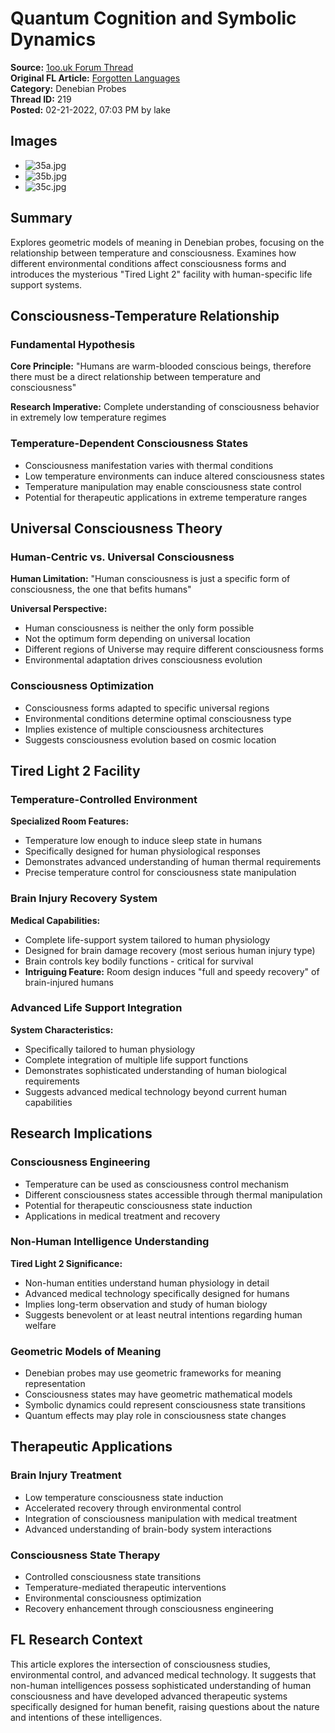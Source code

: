 # Quantum Cognition and Symbolic Dynamics

**Source:** [1oo.uk Forum Thread](https://1oo.uk/showthread.php?tid=219)  
**Original FL Article:** [Forgotten Languages](https://forgottenlanguages-full.forgottenlanguages.org/2018/07/quantum-cognition-and-symbolic-dynamics.html)  
**Category:** Denebian Probes  
**Thread ID:** 219  
**Posted:** 02-21-2022, 07:03 PM by lake  

## Images
- ![35a.jpg](/images/fl-articles/denebian-probes/35a.jpg)
- ![35b.jpg](/images/fl-articles/denebian-probes/35b.jpg)
- ![35c.jpg](/images/fl-articles/denebian-probes/35c.jpg)

## Summary
Explores geometric models of meaning in Denebian probes, focusing on the relationship between temperature and consciousness. Examines how different environmental conditions affect consciousness forms and introduces the mysterious "Tired Light 2" facility with human-specific life support systems.

## Consciousness-Temperature Relationship

### Fundamental Hypothesis
**Core Principle:** "Humans are warm-blooded conscious beings, therefore there must be a direct relationship between temperature and consciousness"

**Research Imperative:** Complete understanding of consciousness behavior in extremely low temperature regimes

### Temperature-Dependent Consciousness States
- Consciousness manifestation varies with thermal conditions
- Low temperature environments can induce altered consciousness states
- Temperature manipulation may enable consciousness state control
- Potential for therapeutic applications in extreme temperature ranges

## Universal Consciousness Theory

### Human-Centric vs. Universal Consciousness
**Human Limitation:** "Human consciousness is just a specific form of consciousness, the one that befits humans"

**Universal Perspective:**
- Human consciousness is neither the only form possible
- Not the optimum form depending on universal location
- Different regions of Universe may require different consciousness forms
- Environmental adaptation drives consciousness evolution

### Consciousness Optimization
- Consciousness forms adapted to specific universal regions
- Environmental conditions determine optimal consciousness type
- Implies existence of multiple consciousness architectures
- Suggests consciousness evolution based on cosmic location

## Tired Light 2 Facility

### Temperature-Controlled Environment
**Specialized Room Features:**
- Temperature low enough to induce sleep state in humans
- Specifically designed for human physiological responses
- Demonstrates advanced understanding of human thermal requirements
- Precise temperature control for consciousness state manipulation

### Brain Injury Recovery System
**Medical Capabilities:**
- Complete life-support system tailored to human physiology
- Designed for brain damage recovery (most serious human injury type)
- Brain controls key bodily functions - critical for survival
- **Intriguing Feature:** Room design induces "full and speedy recovery" of brain-injured humans

### Advanced Life Support Integration
**System Characteristics:**
- Specifically tailored to human physiology
- Complete integration of multiple life support functions
- Demonstrates sophisticated understanding of human biological requirements
- Suggests advanced medical technology beyond current human capabilities

## Research Implications

### Consciousness Engineering
- Temperature can be used as consciousness control mechanism
- Different consciousness states accessible through thermal manipulation
- Potential for therapeutic consciousness state induction
- Applications in medical treatment and recovery

### Non-Human Intelligence Understanding
**Tired Light 2 Significance:**
- Non-human entities understand human physiology in detail
- Advanced medical technology specifically designed for humans
- Implies long-term observation and study of human biology
- Suggests benevolent or at least neutral intentions regarding human welfare

### Geometric Models of Meaning
- Denebian probes may use geometric frameworks for meaning representation
- Consciousness states may have geometric mathematical models
- Symbolic dynamics could represent consciousness state transitions
- Quantum effects may play role in consciousness state changes

## Therapeutic Applications

### Brain Injury Treatment
- Low temperature consciousness state induction
- Accelerated recovery through environmental control
- Integration of consciousness manipulation with medical treatment
- Advanced understanding of brain-body system interactions

### Consciousness State Therapy
- Controlled consciousness state transitions
- Temperature-mediated therapeutic interventions
- Environmental consciousness optimization
- Recovery enhancement through consciousness engineering

## FL Research Context
This article explores the intersection of consciousness studies, environmental control, and advanced medical technology. It suggests that non-human intelligences possess sophisticated understanding of human consciousness and have developed advanced therapeutic systems specifically designed for human benefit, raising questions about the nature and intentions of these intelligences.

